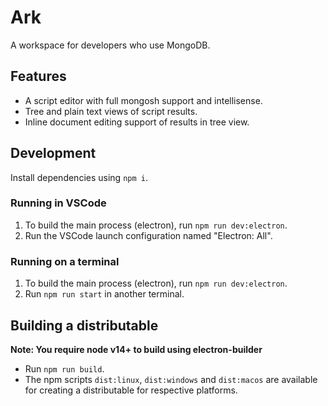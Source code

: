 # Ark

A workspace for developers who use MongoDB.

## Features

- A script editor with full mongosh support and intellisense.
- Tree and plain text views of script results.
- Inline document editing support of results in tree view.

## Development

Install dependencies using `npm i`.

### Running in VSCode

1. To build the main process (electron), run `npm run dev:electron`.
2. Run the VSCode launch configuration named "Electron: All".

### Running on a terminal

1. To build the main process (electron), run `npm run dev:electron`.
2. Run `npm run start` in another terminal.

## Building a distributable

**Note: You require node v14+ to build using electron-builder**

- Run `npm run build`.
- The npm scripts `dist:linux`, `dist:windows` and `dist:macos` are available for creating a distributable for respective platforms.
